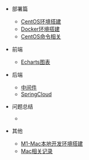 <!-- 侧边栏配置文件 -->

* 部署篇
  * [CentOS环境搭建](/centos/service)
  * [Docker环境搭建](/centos/docker)
  * [CentOS命令相关](/centos/command)

* 前端
  * [Echarts图表](/frontend/echarts.md)

* 后端
  * [中间件](/backend/plugin.md)
  * [SpringCloud](/backend/springcloud.md)

* 问题总结
  * [](/problem/summary.md)

* 其他
  * [M1-Mac本地开发环境搭建](/mac/m1-docker.md)
  * [Mac相关记录](/mac/other.md)

